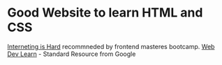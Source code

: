 # Good Website to learn HTML and CSS

[Interneting is Hard](https://www.internetingishard.com/) recommneded by frontend masteres bootcamp.
[Web Dev Learn](https://web.dev/learn/) - Standard Resource from Google
